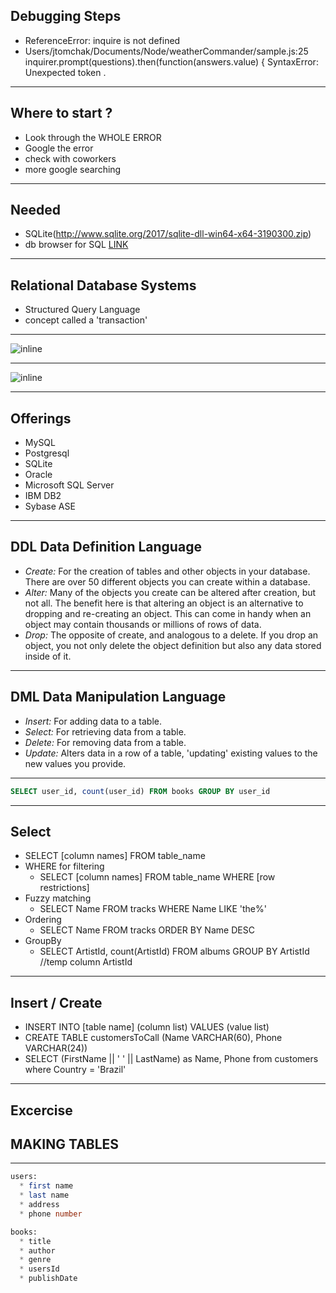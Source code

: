 ## Debugging Steps
* ReferenceError: inquire is not defined
* Users/jtomchak/Documents/Node/weatherCommander/sample.js:25
  inquirer.prompt(questions).then(function(answers.value) {
SyntaxError: Unexpected token .

---

## Where to start ? 
* Look through the WHOLE ERROR
* Google the error
* check with coworkers 
* more google searching

---

## Needed
* SQLite(http://www.sqlite.org/2017/sqlite-dll-win64-x64-3190300.zip)
* db browser for SQL [LINK](http://sqlitebrowser.org/)

---

## Relational Database Systems 
* Structured Query Language
* concept called a 'transaction'

---

![inline](http://4.bp.blogspot.com/-G1gC5bW1Z38/VedLel7FRlI/AAAAAAAAd14/IIhA1nDJMO4/s1600/blocking%2Bin%2Bsql%2Bserver.png)

---

![inline](http://dbakevlar.com/wp-content/uploads/2017/06/with-rowlick.png)

---


## Offerings
* MySQL 
* Postgresql 
* SQLite 
* Oracle 
* Microsoft SQL Server 
* IBM DB2
* Sybase ASE

---


## DDL Data Definition Language
* *Create:* For the creation of tables and other objects in your database. There are over 50 different objects you can create within a database.
* *Alter:* Many of the objects you create can be altered after creation, but not all. The benefit here is that altering an object is an alternative to dropping and re-creating an object. This can come in handy when an object may contain thousands or millions of rows of data.
* *Drop:* The opposite of create, and analogous to a delete. If you drop an object, you not only delete the object definition but also any data stored inside of it.

---

## DML Data Manipulation Language
* *Insert:* For adding data to a table.
* *Select:* For retrieving data from a table.
* *Delete:* For removing data from a table.
* *Update:* Alters data in a row of a table, 'updating' existing values to the new values you provide.

---

```sql
SELECT user_id, count(user_id) FROM books GROUP BY user_id
```

---

## Select
* SELECT [column names] FROM table_name
* WHERE for filtering
  * SELECT [column names] FROM table_name WHERE [row restrictions]
* Fuzzy matching  
  * SELECT Name FROM tracks WHERE Name LIKE 'the%'
* Ordering
  * SELECT Name FROM tracks ORDER BY Name DESC
* GroupBy
  * SELECT ArtistId, count(ArtistId) FROM albums GROUP BY ArtistId
  //temp column ArtistId

<!--SELECT user_id, count(user_id) FROM books GROUP BY user_id-->

---


## Insert / Create
* INSERT INTO [table name] (column list) VALUES (value list)
* CREATE TABLE customersToCall (Name VARCHAR(60), Phone VARCHAR(24))
* SELECT (FirstName || ' ' ||  LastName) as Name, Phone from customers where Country = 'Brazil'

---

## Excercise
## MAKING TABLES


---

```sql
users:
  * first name
  * last name
  * address
  * phone number

books:
  * title
  * author
  * genre
  * usersId
  * publishDate

  ```